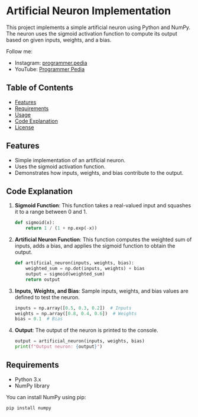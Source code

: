 # Artificial Neuron Implementation

This project implements a simple artificial neuron using Python and NumPy. The neuron uses the sigmoid activation function to compute its output based on given inputs, weights, and a bias.

Follow me:
- Instagram: [programmer.pedia](https://www.instagram.com/programmer.pedia)
- YouTube: [Programmer Pedia](https://www.youtube.com/c/ProgrammerPedia)

## Table of Contents

- [Features](#features)
- [Requirements](#requirements)
- [Usage](#usage)
- [Code Explanation](#code-explanation)
- [License](#license)

## Features

- Simple implementation of an artificial neuron.
- Uses the sigmoid activation function.
- Demonstrates how inputs, weights, and bias contribute to the output.

## Code Explanation

1. **Sigmoid Function**: This function takes a real-valued input and squashes it to a range between 0 and 1.
    ```python
    def sigmoid(x):
        return 1 / (1 + np.exp(-x))
    ```

2. **Artificial Neuron Function**: This function computes the weighted sum of inputs, adds a bias, and applies the sigmoid function to obtain the output.
    ```python
    def artificial_neuron(inputs, weights, bias):
        weighted_sum = np.dot(inputs, weights) + bias
        output = sigmoid(weighted_sum)
        return output
    ```

3. **Inputs, Weights, and Bias**: Sample inputs, weights, and bias values are defined to test the neuron.
    ```python
    inputs = np.array([0.5, 0.3, 0.2])  # Inputs
    weights = np.array([0.8, 0.4, 0.6])  # Weights
    bias = 0.1  # Bias
    ```

4. **Output**: The output of the neuron is printed to the console.
    ```python
    output = artificial_neuron(inputs, weights, bias)
    print(f"Output neuron: {output}")
    ```

## Requirements

- Python 3.x
- NumPy library

You can install NumPy using pip:

```bash
pip install numpy
